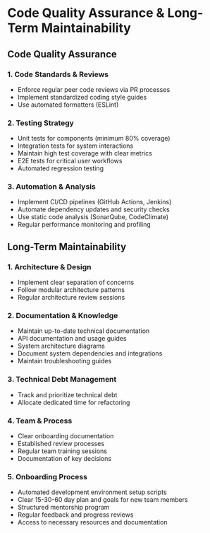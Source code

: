 # Code Quality Assurance & Long-Term Maintainability

## Code Quality Assurance

### 1. Code Standards & Reviews
- Enforce regular peer code reviews via PR processes
- Implement standardized coding style guides
- Use automated formatters (ESLint)

### 2. Testing Strategy
- Unit tests for components (minimum 80% coverage)
- Integration tests for system interactions
- Maintain high test coverage with clear metrics
- E2E tests for critical user workflows
- Automated regression testing

### 3. Automation & Analysis
- Implement CI/CD pipelines (GitHub Actions, Jenkins)
- Automate dependency updates and security checks
- Use static code analysis (SonarQube, CodeClimate)
- Regular performance monitoring and profiling

## Long-Term Maintainability

### 1. Architecture & Design
- Implement clear separation of concerns
- Follow modular architecture patterns
- Regular architecture review sessions

### 2. Documentation & Knowledge
- Maintain up-to-date technical documentation
- API documentation and usage guides
- System architecture diagrams
- Document system dependencies and integrations
- Maintain troubleshooting guides

### 3. Technical Debt Management
- Track and prioritize technical debt
- Allocate dedicated time for refactoring

### 4. Team & Process
- Clear onboarding documentation
- Established review processes
- Regular team training sessions
- Documentation of key decisions

### 5. Onboarding Process
- Automated development environment setup scripts
- Clear 15-30-60 day plan and goals for new team members
- Structured mentorship program
- Regular feedback and progress reviews
- Access to necessary resources and documentation
